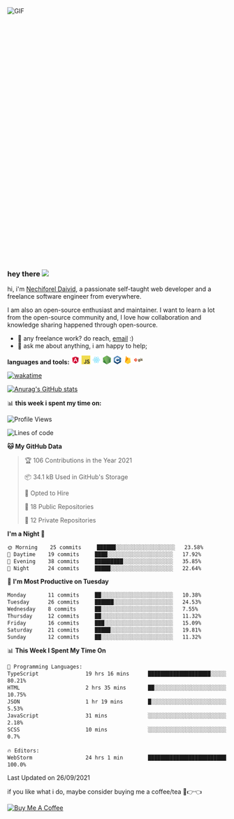   <img align="right" alt="GIF" src="https://github.com/NsdHSO/profile/blob/main/project-app.gif" width="100%" height="600" />


### hey there <img src="https://media.giphy.com/media/hvRJCLFzcasrR4ia7z/giphy.gif" width="25px">



hi, i'm [Nechiforel Daivid](https://github.com/NsdHSO/NsdHSO/blob/main/README.md), a passionate self-taught web developer and a freelance software engineer from everywhere.

I am also an open-source enthusiast and maintainer. I want to learn a lot from the open-source community and, I love how collaboration and knowledge sharing happened through open-source.

- 💼  any freelance work? do reach, [email](nechiforelsamuel@yahoo.com) :)
- 💬  ask me about anything, i am happy to help;

**languages and tools:**
<code><img height="20" src="https://raw.githubusercontent.com/github/explore/80688e429a7d4ef2fca1e82350fe8e3517d3494d/topics/angular/angular.png"></code>
<code><img height="20" src="https://raw.githubusercontent.com/github/explore/80688e429a7d4ef2fca1e82350fe8e3517d3494d/topics/javascript/javascript.png"></code>
<code><img height="20" src="https://raw.githubusercontent.com/github/explore/80688e429a7d4ef2fca1e82350fe8e3517d3494d/topics/react/react.png"></code>
<code><img height="20" src="https://raw.githubusercontent.com/github/explore/80688e429a7d4ef2fca1e82350fe8e3517d3494d/topics/nodejs/nodejs.png"></code>
<code><img height="20" src="https://raw.githubusercontent.com/github/explore/80688e429a7d4ef2fca1e82350fe8e3517d3494d/topics/cpp/cpp.png"></code>
<code><img height="20" src="https://raw.githubusercontent.com/github/explore/80688e429a7d4ef2fca1e82350fe8e3517d3494d/topics/firebase/firebase.png"></code>
<code><img height="20" src="https://raw.githubusercontent.com/github/explore/80688e429a7d4ef2fca1e82350fe8e3517d3494d/topics/git/git.png"></code>

[![wakatime](https://wakatime.com/badge/github/NsdHSO/vorkurt.svg)](https://wakatime.com/badge/github/NsdHSO/vorkurt)

[![Anurag's GitHub stats](https://github-readme-stats.vercel.app/api?username=NsdHSO&show_icons=true&theme=dracula)](https://github.com/NsdHSO/NsdHSO)


📊 **this week i spent my time on:**
<!--START_SECTION:waka-->
![Profile Views](http://img.shields.io/badge/Profile%20Views-0-blue)

![Lines of code](https://img.shields.io/badge/From%20Hello%20World%20I%27ve%20Written-1.6%20million%20lines%20of%20code-blue)

**🐱 My GitHub Data** 

> 🏆 106 Contributions in the Year 2021
 > 
> 📦 34.1 kB Used in GitHub's Storage 
 > 
> 💼 Opted to Hire
 > 
> 📜 18 Public Repositories 
 > 
> 🔑 12 Private Repositories  
 > 
**I'm a Night 🦉** 

```text
🌞 Morning    25 commits     ██████░░░░░░░░░░░░░░░░░░░   23.58% 
🌆 Daytime    19 commits     ████░░░░░░░░░░░░░░░░░░░░░   17.92% 
🌃 Evening    38 commits     █████████░░░░░░░░░░░░░░░░   35.85% 
🌙 Night      24 commits     █████░░░░░░░░░░░░░░░░░░░░   22.64%

```
📅 **I'm Most Productive on Tuesday** 

```text
Monday       11 commits     ██░░░░░░░░░░░░░░░░░░░░░░░   10.38% 
Tuesday      26 commits     ██████░░░░░░░░░░░░░░░░░░░   24.53% 
Wednesday    8 commits      ██░░░░░░░░░░░░░░░░░░░░░░░   7.55% 
Thursday     12 commits     ██░░░░░░░░░░░░░░░░░░░░░░░   11.32% 
Friday       16 commits     ███░░░░░░░░░░░░░░░░░░░░░░   15.09% 
Saturday     21 commits     █████░░░░░░░░░░░░░░░░░░░░   19.81% 
Sunday       12 commits     ██░░░░░░░░░░░░░░░░░░░░░░░   11.32%

```


📊 **This Week I Spent My Time On** 

```text
💬 Programming Languages: 
TypeScript               19 hrs 16 mins      ████████████████████░░░░░   80.21% 
HTML                     2 hrs 35 mins       ██░░░░░░░░░░░░░░░░░░░░░░░   10.75% 
JSON                     1 hr 19 mins        █░░░░░░░░░░░░░░░░░░░░░░░░   5.53% 
JavaScript               31 mins             ░░░░░░░░░░░░░░░░░░░░░░░░░   2.18% 
SCSS                     10 mins             ░░░░░░░░░░░░░░░░░░░░░░░░░   0.7%

🔥 Editors: 
WebStorm                 24 hrs 1 min        █████████████████████████   100.0%

```


 Last Updated on 26/09/2021
<!--END_SECTION:waka-->

if you like what i do, maybe consider buying me a coffee/tea 🥺👉👈

<a href="https://www.buymeacoffee.com/HSOD" target="_blank"><img src="https://cdn.buymeacoffee.com/buttons/v2/default-red.png" alt="Buy Me A Coffee" width="150" ></a>




